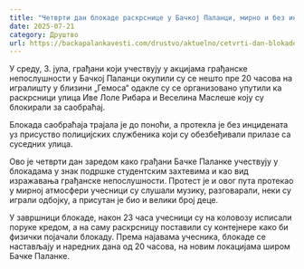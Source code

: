 ```yaml
---
title: "Четврти дан блокаде раскрснице у Бачкој Паланци, мирно и без инцидената"
date: 2025-07-21
category: Друштво
url: https://backapalankavesti.com/drustvo/aktuelno/cetvrti-dan-blokade-raskrsnice-u-backoj-palanci-mirno-i-bez-incidenata/
---
```


У среду, 3. јула, грађани који учествују у акцијама грађанске непослушности у Бачкој Паланци окупили су се нешто пре 20 часова на игралишту у близини „Гемосa“ одакле су се организовано упутили ка раскрсници улица Иве Лоле Рибара и Веселина Маслеше коју су блокирали за саобраћај.

Блокада саобраћаја трајала је до поноћи, а протекла је без инцидената уз присуство полицијских службеника који су обезбеђивали прилазе са суседних улица.

Ово је четврти дан заредом како грађани Бачке Паланке учествују у блокадама у знак подршке студентским захтевима и као вид изражавања грађанске непослушности. Протест је и овог пута протекао у мирној атмосфери учесници су слушали музику, разговарали, неки су играли одбојку, а присутан је био и велики број деце.

У завршници блокаде, након 23 часа учесници су на коловозу исписали поруке кредом, а на саму раскрсницу поставили су контејнере како би физички појачали блокаду. Према најавама учесника, блокаде се настављају и наредних дана од 20 часова, на новим локацијама широм Бачке Паланке.
